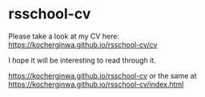 # rsschool-cv

Please take a look at my CV here:<br>
https://kocherginwa.github.io/rsschool-cv/cv

I hope it will be interesting to read through it.

https://kocherginwa.github.io/rsschool-cv
or the same at
https://kocherginwa.github.io/rsschool-cv/index.html

